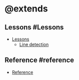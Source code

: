 # @extends

## Lessons #Lessons

* [Lessons](/lessons)
    * [Line detection](/lessons/line-detection)

## Reference #reference

* [Reference](/reference)
